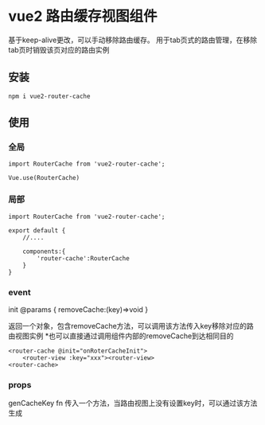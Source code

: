 # vue2 路由缓存视图组件

基于keep-alive更改，可以手动移除路由缓存。
用于tab页式的路由管理，在移除tab页时销毁该页对应的路由实例
## 安装
```
npm i vue2-router-cache
```
## 使用

### 全局

```
import RouterCache from 'vue2-router-cache';

Vue.use(RouterCache)

```
### 局部
```
import RouterCache from 'vue2-router-cache';

export default {
    //....
    
    components:{
        'router-cache':RouterCache
    }
}
```

### event

init     @params { removeCache:(key)=>void }

返回一个对象，包含removeCache方法，可以调用该方法传入key移除对应的路由视图实例
*也可以直接通过调用组件内部的removeCache到达相同目的

```
<router-cache @init="onRoterCacheInit">
    <router-view :key="xxx"><router-view>
<router-cache>
```

### props

genCacheKey fn  传入一个方法，当路由视图上没有设置key时，可以通过该方法生成


